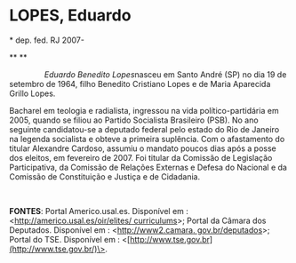 LOPES, Eduardo
==============

\* dep. fed. RJ 2007-

** **

                *Eduardo Benedito Lopes*nasceu em Santo André (SP) no
dia 19 de setembro de 1964, filho Benedito Cristiano Lopes e de Maria
Aparecida Grillo Lopes.

Bacharel em teologia e radialista, ingressou na vida político-partidária
em 2005, quando se filiou ao Partido Socialista Brasileiro (PSB). No ano
seguinte candidatou-se a deputado federal pelo estado do Rio de Janeiro
na legenda socialista e obteve a primeira suplência. Com o afastamento
do titular Alexandre Cardoso, assumiu o mandato poucos dias após a posse
dos eleitos, em fevereiro de 2007. Foi titular da Comissão de Legislação
Participativa, da Comissão de Relações Externas e Defesa do Nacional e
da Comissão de Constituição e Justiça e de Cidadania.

 

**FONTES**: Portal Americo.usal.es. Disponível em :
\<[http://americo.usal.es/oir/elites/
curriculums](http://americo.usal.es/oir/elites/%20curriculums)\>; Portal
da Câmara dos Deputados. Disponível em : \<[http://www2.camara.
gov.br/deputados](http://www2.camara.%20gov.br/deputados)\>; Portal do
TSE. Disponível em :
\<[http://www.tse.gov.br](http://www.tse.gov.br/)\>.

 

